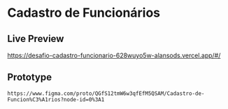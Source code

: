 # Cadastro de Funcionários

## Live Preview

<a href="https://desafio-cadastro-funcionario-628wuyo5w-alansods.vercel.app/#/">https://desafio-cadastro-funcionario-628wuyo5w-alansods.vercel.app/#/</a>


## Prototype
```
https://www.figma.com/proto/QGfS12tmW6w3qfEfM5QSAM/Cadastro-de-Funcion%C3%A1rios?node-id=0%3A1
```
